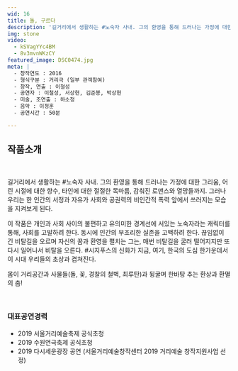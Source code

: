 ```yaml
---
wid: 16
title: 돌, 구르다
description: '길거리에서 생활하는 #노숙자 사내. 그의 환영을 통해 드러나는 가정에 대한 그리움, 어린 시절에 대한 향수, 타인에 대한 절절한 목마름, 감춰진 로맨스와 열망들까지.'
img: stone
video:
  - kSVagYYc4BM
  - 8v3mvnWKzCY
featured_image: DSC0474.jpg
meta: |
  - 창작연도 : 2016
  - 형식구분 : 거리극 (일부 관객참여)
  - 창작, 연출 : 이철성
  - 공연자 : 이철성, 서상현, 김준봉, 박상현
  - 미술, 조연출 : 하소정
  - 음악 : 이정훈
  - 공연시간 : 50분

---
```


## 작품소개

&nbsp;

 길거리에서 생활하는 #노숙자 사내. 그의 환영을 통해 드러나는 가정에 대한 그리움, 어린 시절에 대한 향수, 타인에 대한 절절한 목마름, 감춰진 로맨스와 열망들까지. 그러나 우리는 한 인간의 서정과 자유가 사회와 공권력의 비인간적 폭력 앞에서 쓰러지는 모습을 지켜보게 된다.

 이 작품은 개인과 사회 사이의 불편하고 유의미한 경계선에 서있는 노숙자라는 캐릭터를 통해, 사회를 고발하려 한다. 동시에 인간의 부조리한 실존을 고백하려 한다. 끊임없이 긴 비탈길을 오르며 자신의 꿈과 환영을 펼치는 그는, 매번 비탈길을 굴러 떨어지지만 또다시 일어나서 비탈을 오른다. #시지푸스의 신화가 지금, 여기, 한국의 도심 한가운데서 이 시대 우리들의 초상과 겹쳐진다.

 몸이 거리공간과 사물들(돌, 꽃, 경찰의 철벽, 최루탄)과 뒹굴며 한바탕 추는 환상과 환멸의 춤!

&nbsp;

### 대표공연경력

- 2019 서울거리예술축제 공식초청
- 2019 수원연극축제 공식초청
- 2019 다시세운광장 공연 (서울거리예술창작센터 2019 거리예술 창작지원사업 선정)


